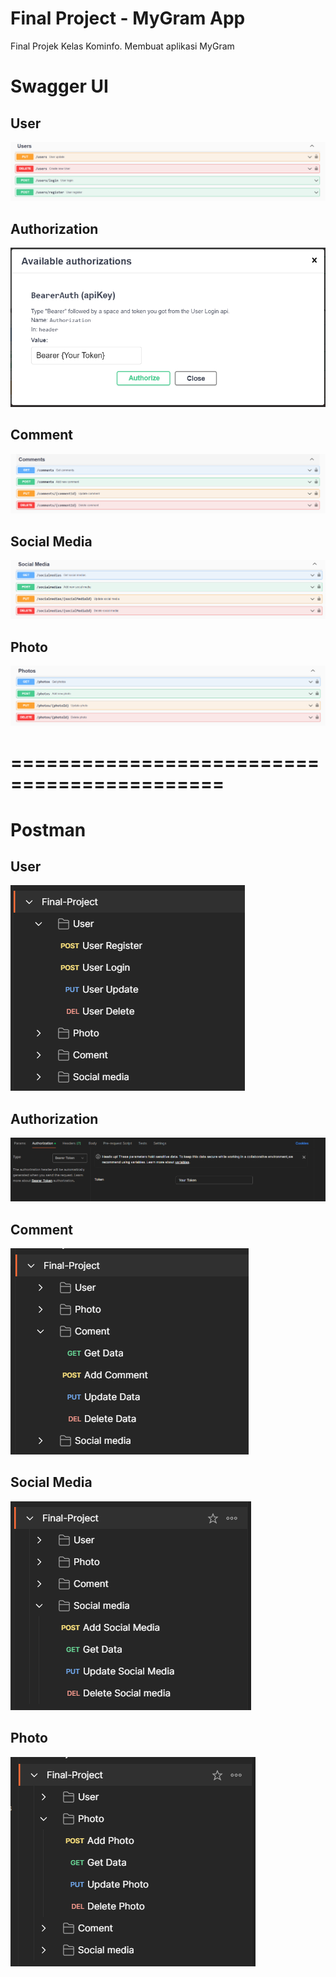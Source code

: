 # Final Project - MyGram App

Final Projek Kelas Kominfo. Membuat aplikasi MyGram

# Swagger UI

## User

![](assets/user.PNG)

## Authorization

![](assets/auth.PNG)

## Comment

![](assets/comment.PNG)

## Social Media

![](assets/social_media.PNG)

##   Photo

![](assets/photo.PNG)


# ============================================

# Postman

## User

![](assets/user_postman.PNG)

## Authorization

![](assets/auth_postman.PNG)

## Comment

![](assets/comment_postman.PNG)

## Social Media

![](assets/social_media_postman.PNG)

##   Photo

![](assets/photo_postman.PNG)
